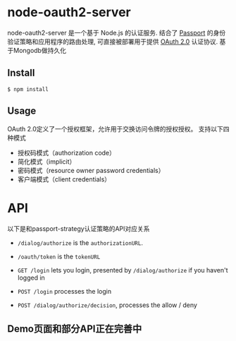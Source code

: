 # node-oauth2-server

node-oauth2-server 是一个基于 Node.js 的认证服务. 结合了 [Passport](http://passportjs.org/)
的身份验证策略和应用程序的路由处理, 可直接被部署用于提供 [OAuth 2.0](http://tools.ietf.org/html/rfc6749)
认证协议. 基于Mongodb做持久化

## Install

    $ npm install 

## Usage

OAuth 2.0定义了一个授权框架，允许用于交换访问令牌的授权授权。
支持以下四种模式
* 授权码模式（authorization code）
* 简化模式（implicit）
* 密码模式（resource owner password credentials）
* 客户端模式（client credentials）

API
===

以下是和passport-strategy认证策略的API对应关系

* `/dialog/authorize` is the `authorizationURL`.
* `/oauth/token` is the `tokenURL`


* `GET /login` lets you login, presented by `/dialog/authorize` if you haven't logged in
* `POST /login` processes the login

* `POST /dialog/authorize/decision`, processes the allow / deny

## Demo页面和部分API正在完善中
